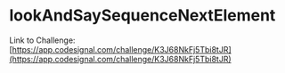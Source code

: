 # lookAndSaySequenceNextElement

Link to Challenge: [https://app.codesignal.com/challenge/K3J68NkFj5Tbi8tJR](https://app.codesignal.com/challenge/K3J68NkFj5Tbi8tJR)